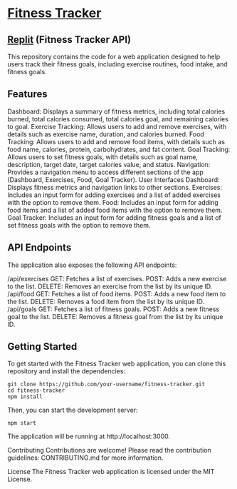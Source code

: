 
# [Fitness Tracker](https://fitness-tracker-gilt.vercel.app/)

## [Replit](https://replit.com/@theweird0ne/Fitness-Tracker-API) (Fitness Tracker API)
This repository contains the code for a web application designed to help users track their fitness goals, including exercise routines, food intake, and fitness goals.

## Features
Dashboard: Displays a summary of fitness metrics, including total calories burned, total calories consumed, total calories goal, and remaining calories to goal.
Exercise Tracking: Allows users to add and remove exercises, with details such as exercise name, duration, and calories burned.
Food Tracking: Allows users to add and remove food items, with details such as food name, calories, protein, carbohydrates, and fat content.
Goal Tracking: Allows users to set fitness goals, with details such as goal name, description, target date, target calories value, and status.
Navigation: Provides a navigation menu to access different sections of the app (Dashboard, Exercises, Food, Goal Tracker).
User Interfaces
Dashboard: Displays fitness metrics and navigation links to other sections.
Exercises: Includes an input form for adding exercises and a list of added exercises with the option to remove them.
Food: Includes an input form for adding food items and a list of added food items with the option to remove them.
Goal Tracker: Includes an input form for adding fitness goals and a list of set fitness goals with the option to remove them.

## API Endpoints
The application also exposes the following API endpoints:

/api/exercises
GET: Fetches a list of exercises.
POST: Adds a new exercise to the list.
DELETE: Removes an exercise from the list by its unique ID.
/api/food
GET: Fetches a list of food items.
POST: Adds a new food item to the list.
DELETE: Removes a food item from the list by its unique ID.
/api/goals
GET: Fetches a list of fitness goals.
POST: Adds a new fitness goal to the list.
DELETE: Removes a fitness goal from the list by its unique ID.

## Getting Started
To get started with the Fitness Tracker web application, you can clone this repository and install the dependencies:
```
git clone https://github.com/your-username/fitness-tracker.git
cd fitness-tracker
npm install
```
Then, you can start the development server:

```
npm start
```
The application will be running at http://localhost:3000.

Contributing
Contributions are welcome! Please read the contribution guidelines: CONTRIBUTING.md for more information.

License
The Fitness Tracker web application is licensed under the MIT License.
